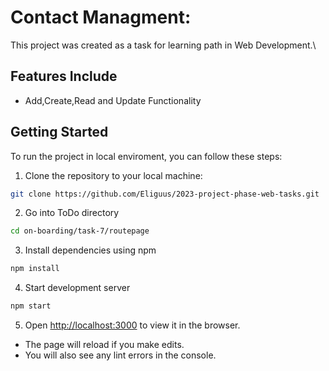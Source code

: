 # Contact Managment:  
This project was created as a task for learning path in Web Development.\

## Features Include
* Add,Create,Read and Update Functionality



## Getting Started

To run the project in local enviroment, you can follow these steps:

1. Clone the repository to your local machine:
```bash
git clone https://github.com/Eliguus/2023-project-phase-web-tasks.git
```
2. Go into ToDo directory
```bash
cd on-boarding/task-7/routepage
```
3. Install dependencies using npm
```bash
npm install
```
4. Start development server
```bash
npm start
```

5. Open [http://localhost:3000](http://localhost:3000) to view it in the browser.

* The page will reload if you make edits.
* You will also see any lint errors in the console.
